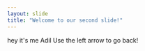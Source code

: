 ```yaml
---
layout: slide
title: "Welcome to our second slide!"
---
```

hey it's me Adil
Use the left arrow to go back!
